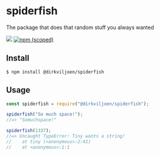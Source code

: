 # spiderfish
The package that does that random stuff you always wanted

![](https://img.shields.io/github/issues/DirkViljoen/spiderfish.svg)
[![npm (scoped)](https://img.shields.io/npm/v/@dirkviljoen/spiderfish.svg)](https://img.shields.io/github/DirkViljoen/spiderfish.svg)

## Install

```
$ npm install @dirkviljoen/spiderfish
```

## Usage

```js
const spiderfish = require("@dirkviljoen/spiderfish");

spiderfish("So much space!");
//=> "Somuchspace!"

spiderfish(1337);
//=> Uncaught TypeError: Tiny wants a string!
//    at tiny (<anonymous>:2:41)
//    at <anonymous>:1:1
```